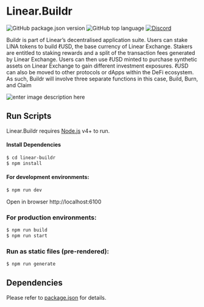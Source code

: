 # Linear.Buildr

![GitHub package.json version](https://img.shields.io/github/package-json/v/Linear-finance/linear.buildr.new) ![GitHub top language](https://img.shields.io/github/languages/top/Linear-finance/linear-buildr-new) [![Discord](https://img.shields.io/discord/738363983031173151?color=768AD4&label=discord)](https://discordapp.com/channels/738363983031173151/)

Buildr is part of Linear’s decentralised application suite. Users can stake LINA tokens to build ℓUSD, the base currency of Linear Exchange. Stakers are entitled to staking rewards and a split of the transaction fees generated by Linear Exchange. Users can then use ℓUSD minted to purchase synthetic assets on Linear Exchange to gain different investment exposures. ℓUSD can also be moved to other protocols or dApps within the DeFi ecosystem. As such, Buildr will involve three separate functions in this case, Build, Burn, and Claim

![enter image description here](https://linear.finance/_nuxt/img/7987420.png)

## Run Scripts

Linear.Buildr requires [Node.js](https://nodejs.org/) v4+ to run.

#### Install Dependencies

```sh
$ cd linear-buildr
$ npm install
```

#### For development environments:

```sh
$ npm run dev
```
Open in browser http://localhost:6100

### For production environments:

```sh
$ npm run build
$ npm run start
```

### Run as static files (pre-rendered):

```sh
$ npm run generate
```

## Dependencies

Please refer to [package.json][PKJS] for details.

[PKJS]: <https://github.com/Linear-finance/linear-buildr/blob/master/package.json>
